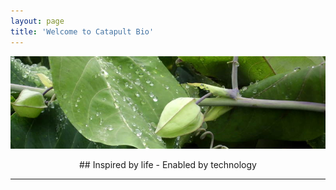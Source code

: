 ```yaml
---
layout: page
title: 'Welcome to Catapult Bio'
---
```

![placeholder](/pic/caratula-800.jpg "Large example image")

<div align=center> ## Inspired by life - Enabled by technology </div>

-----

